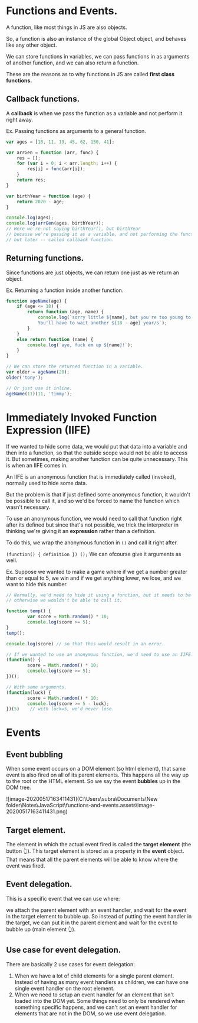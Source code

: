# Functions and Events.

A function, like most things in JS are also objects.

So, a function is also an instance of the global Object object, and behaves like any other object.

We can store functions in variables, we can pass functions in as arguments of another function, and we can also return a function.

These are the reasons as to why functions in JS are called **first class functions.**



## Callback functions.

A **callback** is when we pass the function as a variable and not perform it right away.

Ex. Passing functions as arguments to a general function.

```jsx
var ages = [18, 11, 19, 45, 62, 150, 41];

var arrGen = function (arr, func) {
    res = [];
    for (var i = 0; i < arr.length; i++) {
        res[i] = func(arr[i]);
    }
    return res;
}

var birthYear = function (age) {
    return 2020 - age;
}

console.log(ages);
console.log(arrGen(ages, birthYear));
// Here we're not saying birthYear(), but birthYear
// because we're passing it as a variable, and not performing the function right away, 
// but later -- called callback function.
```



## Returning functions.

Since functions are just objects, we can return one just as we return an object.

Ex. Returning a function inside another function.

```jsx
function ageName(age) {
    if (age <= 18) {
        return function (age, name) {
            console.log(`sorry little ${name}, but you're too young to have fun.\\n
            You'll have to wait another ${18 - age} year/s`);
        }
    }
    else return function (name) {
        console.log(`aye, fuck em up ${name}!`);
    }
}

// We can store the returned function in a variable.
var older = ageName(20);
older('tony');

// Or just use it inline.
ageName(11)(11, 'timmy');
```

# Immediately Invoked Function Expression (IIFE)

If we wanted to hide some data, we would put that data into a variable and then into a function, so that the outside scope would not be able to access it. But sometimes, making another function can be quite unnecessary. This is when an IIFE comes in.

An IIFE is an anonymous function that is immediately called (invoked), normally used to hide some data.

But the problem is that if just defined some anonymous function, it wouldn't be possible to call it, and so we'd be forced to name the function which wasn't necessary.

To use an anonymous function, we would need to call that function right after its defined but since that's not possible, we trick the interpreter in thinking we're giving it an **expression** rather than a definition.

To do this, we wrap the anonymous function in `()` and call it right after.

`(function() { definition }) ();` We can ofcourse give it arguments as well.

Ex. Suppose we wanted to make a game where if we get a number greater than or equal to 5, we win and if we get anything lower, we lose, and we want to hide this number.

```jsx
// Normally, we'd need to hide it using a function, but it needs to be named because 
// otherwise we wouldn't be able to call it.

function temp() {
		var score = Math.random() * 10;
		console.log(score >= 5);
}
temp();

console.log(score) // so that this would result in an error.

// If we wanted to use an anonymous function, we'd need to use an IIFE.
(function() {
		score = Math.random() * 10;
		console.log(score >= 5);
})();

// With some arguments.
(function(luck) {
		score = Math.random() * 10;
		console.log(score >= 5 - luck);
})(5)    // with luck=5, we'd never lose.
```

# Events

## Event bubbling

When some event occurs on a DOM element (so html element), that same event is also fired on all of its parent elements. This happens all the way up to the root or the HTML element. So we say the event **bubbles** up in the DOM tree.

![image-20200517163411431](C:\Users\subra\Documents\New folder\Notes\JavaScript\functions-and-events.assets\image-20200517163411431.png)

## Target element.

The element in which the actual event fired is called the **target element** (the button 👆). This target element is stored as a property in the **event** object. That means that all the parent elements will be able to know where the event was fired.

## Event delegation.

This is a specific event that we can use where:

we attach the parent element with an event handler, and wait for the event in the target element to bubble up. So instead of putting the event handler in the target, we can put it in the parent element and wait for the event to bubble up (main element 👆).

## Use case for event delegation.

There are basically 2 use cases for event delegation:

1.  When we have a lot of child elements for a single parent element. Instead of having as many event handlers as children, we can have one single event handler on the root element.
2.  When we need to setup an event handler for an element that isn't loaded into the DOM yet. Some things need to only be rendered when something specific happens, and we can't set an event handler for elements that are not in the DOM, so we use event delegation.